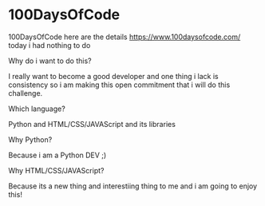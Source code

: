 # 100DaysOfCode
100DaysOfCode 
here are the details https://www.100daysofcode.com/ today i had nothing to do 

Why do i want to do this?

I really want to become a good developer and one thing i lack is consistency so i am making this open commitment that i will do this challenge.

Which language?

Python and HTML/CSS/JAVAScript and its libraries 

Why Python?


Because i am a Python DEV ;)

Why HTML/CSS/JAVAScript?

Because its a new thing and interestiing thing to me and i am going to enjoy this!

